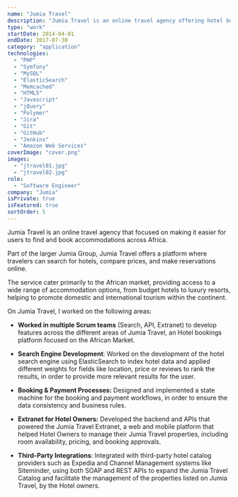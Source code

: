 ```yaml
---
name: "Jumia Travel"
description: "Jumia Travel is an online travel agency offering hotel bookings and travel services across Africa."
type: "work"
startDate: 2014-04-01
endDate: 2017-07-30
category: "application"
technologies:
  - "PHP"
  - "Symfony"
  - "MySQL"
  - "ElasticSearch"
  - "Memcached"
  - "HTML5"
  - "Javascript"
  - "jQuery"
  - "Polymer"
  - "Jira"
  - "Git"
  - "GitHub"
  - "Jenkins"
  - "Amazon Web Services"
coverImage: "cover.png"
images:
  - "jtravel01.jpg"
  - "jtravel02.jpg"
role:
  - "Software Engineer"
company: "Jumia"
isPrivate: true
isFeatured: true
sortOrder: 5
---
```


Jumia Travel is an online travel agency that focused on making it easier for users to find and book accommodations across Africa.

Part of the larger Jumia Group, Jumia Travel offers a platform where travelers can search for hotels, compare prices, and make reservations online.

The service cater primarily to the African market, providing access to a wide range of accommodation options, from budget hotels to luxury resorts, helping to promote domestic and international tourism within the continent.

On Jumia Travel, I worked on the following areas:

- **Worked in multiple Scrum teams** (Search, API, Extranet) to develop features across the different areas of Jumia Travel, an Hotel bookings platform focused on the African Market.

- **Search Engine Development**: Worked on the development of the hotel search engine using ElasticSearch to index hotel data and applied different weights for fields like location, price or reviews to rank the results, in order to provide more relevant results for the user.

- **Booking & Payment Processes:** Designed and implemented a state machine for the booking and payment workflows, in order to ensure the data consistency and business rules.

- **Extranet for Hotel Owners:** Developed the backend and APIs that powered the Jumia Travel Extranet, a web and mobile platform that helped Hotel Owners to manage their Jumia Travel properties, including room availability, pricing, and booking approvals.

- **Third-Party Integrations**: Integrated with third-party hotel catalog providers such as Expedia and Channel Management systems like Siteminder, using both SOAP and REST APIs to expand the Jumia Travel Catalog and facilitate the management of the properties listed on Jumia Travel, by the Hotel owners.
